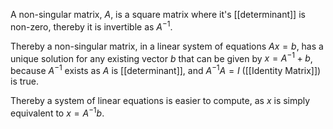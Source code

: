 A non-singular matrix, $A$, is a square matrix where it's [[determinant]] is non-zero, thereby it is invertible as $A^{-1}$.

Thereby a non-singular matrix, in a linear system of equations $Ax = b$, has a unique solution for any existing vector $b$ that can be given by $x = A^{-1}+ b$, because $A^{-1}$ exists as $A$ is [[determinant]], and $A^{-1} A = I$ ([[Identity Matrix]]) is true.

Thereby a system of linear equations is easier to compute, as $x$ is simply equivalent to $x = A^{-1}b$.





